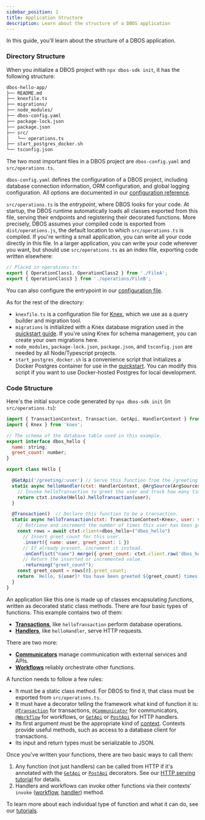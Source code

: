 ```yaml
---
sidebar_position: 1
title: Application Structure
description: Learn about the structure of a DBOS application
---
```


In this guide, you'll learn about the structure of a DBOS application.

### Directory Structure

When you initialize a DBOS project with `npx dbos-sdk init`, it has the following structure:

```bash
dbos-hello-app/
├── README.md
├── knexfile.ts
├── migrations/
├── node_modules/
├── dbos-config.yaml
├── package-lock.json
├── package.json
├── src/
│   └── operations.ts
├── start_postgres_docker.sh
└── tsconfig.json
```

The two most important files in a DBOS project are `dbos-config.yaml` and `src/operations.ts`.

`dbos-config.yaml` defines the configuration of a DBOS project, including database connection information, ORM configuration, and global logging configuration.
All options are documented in our [configuration reference](../api-reference/configuration).

`src/operations.ts` is the _entrypoint_, where DBOS looks for your code.
At startup, the DBOS runtime automatically loads all classes exported from this file, serving their endpoints and registering their decorated functions.
More precisely, DBOS assumes your compiled code is exported from `dist/operations.js`, the default location to which `src/operations.ts` is compiled.
If you're writing a small application, you can write all your code directly in this file.
In a larger application, you can write your code wherever you want, but should use `src/operations.ts` as an index file, exporting code written elsewhere:
```typescript
// Placed in operations.ts:
export { OperationClass1, OperationClass2 } from './FileA';
export { OperationClass3 } from './operations/FileB';
```
You can also configure the entrypoint in our [configuration file](../api-reference/configuration#runtime).

As for the rest of the directory:

- `knexfile.ts` is a configuration file for [Knex](https://knexjs.org), which we use as a query builder and migration tool.
- `migrations` is initialized with a Knex database migration used in the [quickstart guide](../getting-started/quickstart).  If you're using Knex for schema management, you can create your own migrations here.
- `node_modules`, `package-lock.json`, `package.json`, and `tsconfig.json` are needed by all Node/Typescript projects.
- `start_postgres_docker.sh` is a convenience script that initializes a Docker Postgres container for use in the [quickstart](../getting-started/quickstart). You can modify this script if you want to use Docker-hosted Postgres for local development.

### Code Structure

Here's the initial source code generated by `npx dbos-sdk init` (in `src/operations.ts`):

```javascript
import { TransactionContext, Transaction, GetApi, HandlerContext } from '@dbos-inc/dbos-sdk'
import { Knex } from 'knex';

// The schema of the database table used in this example.
export interface dbos_hello {
  name: string;
  greet_count: number;
}

export class Hello {

  @GetApi('/greeting/:user') // Serve this function from the /greeting endpoint with 'user' as a path parameter
  static async helloHandler(ctxt: HandlerContext, @ArgSource(ArgSources.URL) user: string) {
    // Invoke helloTransaction to greet the user and track how many times they've been greeted.
    return ctxt.invoke(Hello).helloTransaction(user);
  }

  @Transaction()  // Declare this function to be a transaction.
  static async helloTransaction(ctxt: TransactionContext<Knex>, user: string) {
    // Retrieve and increment the number of times this user has been greeted.
    const rows = await ctxt.client<dbos_hello>("dbos_hello")
      // Insert greet_count for this user.
      .insert({ name: user, greet_count: 1 })
      // If already present, increment it instead.
      .onConflict("name").merge({ greet_count: ctxt.client.raw('dbos_hello.greet_count + 1') })
      // Return the inserted or incremented value.
      .returning("greet_count");
    const greet_count = rows[0].greet_count;
    return `Hello, ${user}! You have been greeted ${greet_count} times.\n`;
  }
}
```
An application like this one is made up of classes encapsulating _functions_, written as decorated static class methods.
There are four basic types of functions.
This example contains two of them:

- [**Transactions**](../tutorials/transaction-tutorial), like `helloTransaction` perform database operations.
- [**Handlers**](../tutorials/http-serving-tutorial), like `helloHandler`, serve HTTP requests.

There are two more:

- [**Communicators**](../tutorials/communicator-tutorial) manage communication with external services and APIs.
- [**Workflows**](../tutorials/workflow-tutorial) reliably orchestrate other functions.

A function needs to follow a few rules:

- It must be a static class method.  For DBOS to find it, that class must be exported from `src/operations.ts`.
- It must have a decorator telling the framework what kind of function it is: [`@Transaction`](../api-reference/decorators#transaction) for transactions, [`@Communicator`](../api-reference/decorators#communicator) for communicators, [`@Workflow`](../api-reference/decorators#workflow) for workflows, or [`GetApi`](../api-reference/decorators#getapi) or [`PostApi`](../api-reference/decorators#postapi) for HTTP handlers.
- Its first argument must be the appropriate kind of [context](../api-reference/contexts). Contexts provide useful methods, such as access to a database client for transactions.
- Its input and return types must be serializable to JSON.

Once you've written your functions, there are two basic ways to call them:

1.  Any function (not just handlers) can be called from HTTP if it's annotated with the [`GetApi`](../api-reference/decorators#getapi) or [`PostApi`](../api-reference/decorators#postapi) decorators.  See our [HTTP serving tutorial](../tutorials/http-serving-tutorial) for details.
2. Handlers and workflows can invoke other functions via their contexts' `invoke` ([workflow](../api-reference/contexts#workflowctxtinvoketargetclass), [handler](../api-reference/contexts#handlerctxtinvoketargetclass-workflowuuid)) method.

To learn more about each individual type of function and what it can do, see our [tutorials](../category/tutorials/).
